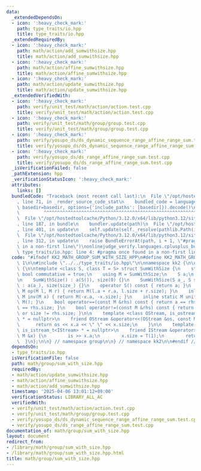 ```yaml
---
data:
  _extendedDependsOn:
  - icon: ':heavy_check_mark:'
    path: type_traits/io.hpp
    title: type_traits/io.hpp
  _extendedRequiredBy:
  - icon: ':heavy_check_mark:'
    path: math/action/add_sumwithsize.hpp
    title: math/action/add_sumwithsize.hpp
  - icon: ':heavy_check_mark:'
    path: math/action/affine_sumwithsize.hpp
    title: math/action/affine_sumwithsize.hpp
  - icon: ':heavy_check_mark:'
    path: math/action/update_sumwithsize.hpp
    title: math/action/update_sumwithsize.hpp
  _extendedVerifiedWith:
  - icon: ':heavy_check_mark:'
    path: verify/unit_test/math/action/action.test.cpp
    title: verify/unit_test/math/action/action.test.cpp
  - icon: ':heavy_check_mark:'
    path: verify/unit_test/math/group/group.test.cpp
    title: verify/unit_test/math/group/group.test.cpp
  - icon: ':heavy_check_mark:'
    path: verify/yosupo_ds/ds_dynamic_sequence_range_affine_range_sum.test.cpp
    title: verify/yosupo_ds/ds_dynamic_sequence_range_affine_range_sum.test.cpp
  - icon: ':heavy_check_mark:'
    path: verify/yosupo_ds/ds_range_affine_range_sum.test.cpp
    title: verify/yosupo_ds/ds_range_affine_range_sum.test.cpp
  _isVerificationFailed: false
  _pathExtension: hpp
  _verificationStatusIcon: ':heavy_check_mark:'
  attributes:
    links: []
  bundledCode: "Traceback (most recent call last):\n  File \"/opt/hostedtoolcache/Python/3.12.0/x64/lib/python3.12/site-packages/onlinejudge_verify/documentation/build.py\"\
    , line 71, in _render_source_code_stat\n    bundled_code = language.bundle(stat.path,\
    \ basedir=basedir, options={'include_paths': [basedir]}).decode()\n          \
    \         ^^^^^^^^^^^^^^^^^^^^^^^^^^^^^^^^^^^^^^^^^^^^^^^^^^^^^^^^^^^^^^^^^^^^^^^^^^^^^^^^^\n\
    \  File \"/opt/hostedtoolcache/Python/3.12.0/x64/lib/python3.12/site-packages/onlinejudge_verify/languages/cplusplus.py\"\
    , line 187, in bundle\n    bundler.update(path)\n  File \"/opt/hostedtoolcache/Python/3.12.0/x64/lib/python3.12/site-packages/onlinejudge_verify/languages/cplusplus_bundle.py\"\
    , line 401, in update\n    self.update(self._resolve(pathlib.Path(included), included_from=path))\n\
    \  File \"/opt/hostedtoolcache/Python/3.12.0/x64/lib/python3.12/site-packages/onlinejudge_verify/languages/cplusplus_bundle.py\"\
    , line 312, in update\n    raise BundleErrorAt(path, i + 1, \"#pragma once found\
    \ in a non-first line\")\nonlinejudge_verify.languages.cplusplus_bundle.BundleErrorAt:\
    \ type_traits/io.hpp: line 4: #pragma once found in a non-first line\n"
  code: "#ifndef KK2_MATH_GROUP_SUM_WITH_SIZE_HPP\n#define KK2_MATH_GROUP_SUM_WITH_SIZE_HPP\
    \ 1\n\n#include \"../../type_traits/io.hpp\"\n\nnamespace kk2 {\n\nnamespace group\
    \ {\n\ntemplate <class S, class T = S> struct SumWithSize {\n    static constexpr\
    \ bool commutative = true;\n    using M = SumWithSize;\n    S a;\n    T size;\n\
    \n    SumWithSize() : a(S()), size(0) {}\n    SumWithSize(S a_, S size_ = T(1))\
    \ : a(a_), size(size_) {}\n    operator S() const { return a; }\n    inline static\
    \ M op(M l, M r) { return M(l.a + r.a, l.size + r.size); }\n    inline static\
    \ M inv(M x) { return M(-x.a, -x.size); }\n    inline static M unit() { return\
    \ M(); }\n    bool operator==(const M &rhs) const { return a == rhs.a and size\
    \ == rhs.size; }\n    bool operator!=(const M &rhs) const { return a != rhs.a\
    \ or size != rhs.size; }\n\n    template <class OStream, is_ostream_t<OStream>\
    \ * = nullptr>\n    friend OStream &operator<<(OStream &os, const M &x) {\n  \
    \      return os << x.a << \" \" << x.size;\n    }\n\n    template <class IStream,\
    \ is_istream_t<IStream> * = nullptr>\n    friend IStream &operator>>(IStream &is,\
    \ M &x) {\n        is >> x.a;\n        x.size = T(1);\n        return is;\n  \
    \  }\n};\n\n} // namespace group\n\n} // namespace kk2\n\n#endif // KK2_MATH_GROUP_SUM_WITH_SIZE_HPP\n"
  dependsOn:
  - type_traits/io.hpp
  isVerificationFile: false
  path: math/group/sum_with_size.hpp
  requiredBy:
  - math/action/update_sumwithsize.hpp
  - math/action/affine_sumwithsize.hpp
  - math/action/add_sumwithsize.hpp
  timestamp: '2025-04-06 13:01:12+09:00'
  verificationStatus: LIBRARY_ALL_AC
  verifiedWith:
  - verify/unit_test/math/action/action.test.cpp
  - verify/unit_test/math/group/group.test.cpp
  - verify/yosupo_ds/ds_dynamic_sequence_range_affine_range_sum.test.cpp
  - verify/yosupo_ds/ds_range_affine_range_sum.test.cpp
documentation_of: math/group/sum_with_size.hpp
layout: document
redirect_from:
- /library/math/group/sum_with_size.hpp
- /library/math/group/sum_with_size.hpp.html
title: math/group/sum_with_size.hpp
---
```

